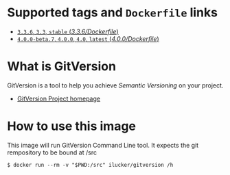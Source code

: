 # Supported tags and `Dockerfile` links
- [`3.3.6`, `3.3`, `stable` (*3.3.6/Dockerfile*)](https://github.com/ilucker/docker-gitversion/blob/master/3.3.6/Dockerfile)
- [`4.0.0-beta.7`, `4.0.0`, `4.0`, `latest` (*4.0.0/Dockerfile*)](https://github.com/ilucker/docker-gitversion/blob/master/4.0.0/Dockerfile)

# What is GitVersion

GitVersion is a tool to help you achieve *Semantic Versioning* on your project.

* [GitVersion Project homepage](https://github.com/GitTools/GitVersion)

# How to use this image

This image will run GitVersion Command Line tool. It expects the git rempository to be bound at /src

    $ docker run --rm -v "$PWD:/src" ilucker/gitversion /h